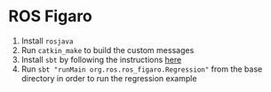 # ROS Figaro 

1. Install `rosjava`
2. Run `catkin_make` to build the custom messages
3. Install `sbt` by following the instructions [here](http://www.scala-sbt.org/0.13/docs/Installing-sbt-on-Linux.html)
4. Run `sbt "runMain org.ros.ros_figaro.Regression"` from the base directory in order to run the regression example


